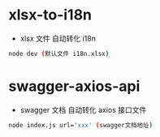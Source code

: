 # xlsx-to-i18n

-   xlsx 文件 自动转化 i18n

```bash
node dev (默认文件 i18n.xlsx)
```

# swagger-axios-api

-   swagger 文档 自动转化 axios 接口文件

```bash
node index.js url='xxx' (swagger文档地址)
```
